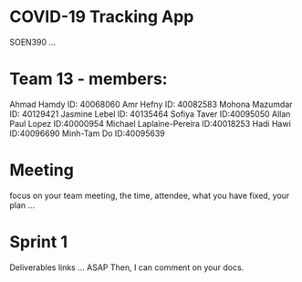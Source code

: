 # COVID-19 Tracking App
SOEN390 ... 

# Team 13 - members:
Ahmad Hamdy ID: 40068060
Amr Hefny ID: 40082583
Mohona Mazumdar ID: 40129421
Jasmine Lebel ID: 40135464
Sofiya Taver ID:40095050
Allan Paul Lopez ID:40000954
Michael Laplaine-Pereira ID:40018253
Hadi Hawi ID:40096690
Minh-Tam Do ID:40095639
# Meeting
focus on your team meeting, the time, attendee, what you have fixed, your plan ...

# Sprint 1 
Deliverables links ... ASAP Then, I can comment on your docs.

